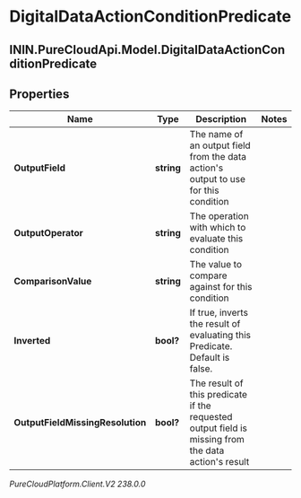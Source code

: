 # DigitalDataActionConditionPredicate

## ININ.PureCloudApi.Model.DigitalDataActionConditionPredicate

## Properties

|Name | Type | Description | Notes|
|------------ | ------------- | ------------- | -------------|
| **OutputField** | **string** | The name of an output field from the data action&#39;s output to use for this condition | |
| **OutputOperator** | **string** | The operation with which to evaluate this condition | |
| **ComparisonValue** | **string** | The value to compare against for this condition | |
| **Inverted** | **bool?** | If true, inverts the result of evaluating this Predicate. Default is false. | |
| **OutputFieldMissingResolution** | **bool?** | The result of this predicate if the requested output field is missing from the data action&#39;s result | |



_PureCloudPlatform.Client.V2 238.0.0_

